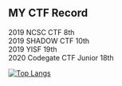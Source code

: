 ## MY CTF Record  
2019 NCSC CTF 8th   
2019 SHADOW CTF 10th  
2019 YISF 19th  
2020 Codegate CTF Junior 18th    

[![Top Langs](https://github-readme-stats.vercel.app/api/top-langs/?username=jihyungeun&layout=compact)](https://github.com/jihyungeun/github-readme-stats)
